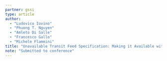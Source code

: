 ```yaml
---
partner: gssi
type: article
author:
  - "Ludovico Iovino"
  - "Phuong T. Nguyen"
  - "Amleto Di Salle"
  - "Francesco Gallo"
  - "Michele Flammini"
title: "Unavailable Transit Feed Specification: Making it Available with Recurrent Neural Networks"
note: "Submitted to conference"
---
```

